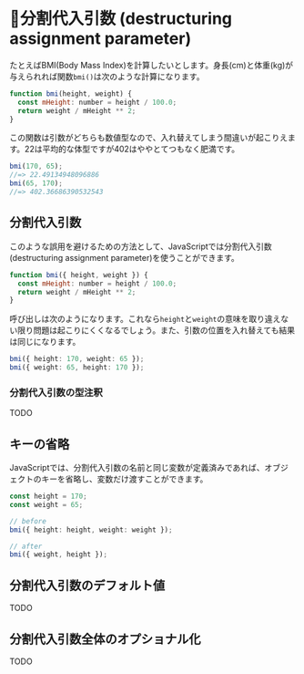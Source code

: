 # 🚧分割代入引数 \(destructuring assignment parameter\)

たとえばBMI\(Body Mass Index\)を計算したいとします。身長\(cm\)と体重\(kg\)が与えられれば関数`bmi()`は次のような計算になります。

```javascript
function bmi(height, weight) {
  const mHeight: number = height / 100.0;
  return weight / mHeight ** 2;
}
```

この関数は引数がどちらも数値型なので、入れ替えてしまう間違いが起こりえます。22は平均的な体型ですが402はややとてつもなく肥満です。

```javascript
bmi(170, 65);
//=> 22.49134948096886
bmi(65, 170);
//=> 402.36686390532543
```

## 分割代入引数

このような誤用を避けるための方法として、JavaScriptでは分割代入引数\(destructuring assignment parameter\)を使うことができます。

```javascript
function bmi({ height, weight }) {
  const mHeight: number = height / 100.0;
  return weight / mHeight ** 2;
}
```

呼び出しは次のようになります。これなら`height`と`weight`の意味を取り違えない限り問題は起こりにくくなるでしょう。また、引数の位置を入れ替えても結果は同じになります。

```typescript
bmi({ height: 170, weight: 65 });
bmi({ weight: 65, height: 170 });
```

### 分割代入引数の型注釈

TODO

## キーの省略

JavaScriptでは、分割代入引数の名前と同じ変数が定義済みであれば、オブジェクトのキーを省略し、変数だけ渡すことができます。

```typescript
const height = 170;
const weight = 65;

// before
bmi({ height: height, weight: weight });

// after
bmi({ weight, height });
```

## 分割代入引数のデフォルト値

TODO

## 分割代入引数全体のオプショナル化

TODO

